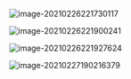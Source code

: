 ![image-20210226221730117](https://tva1.sinaimg.cn/large/008eGmZEly1go1aqexrq1j313m0grdqw.jpg)



![image-20210226221900241](https://tva1.sinaimg.cn/large/008eGmZEly1go1aryrdg0j31470sl7ek.jpg)



![image-20210226221927624](https://tva1.sinaimg.cn/large/008eGmZEly1go1asgy73oj30pp0ncdnw.jpg)



![image-20210227190216379](https://tva1.sinaimg.cn/large/008eGmZEly1go2apltyadj30jy05aacr.jpg)